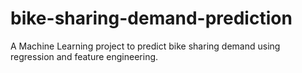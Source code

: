 # bike-sharing-demand-prediction
A Machine Learning project to predict bike sharing demand using regression and feature engineering.
